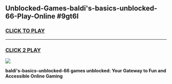 
## Unblocked-Games-baldi's-basics-unblocked-66-Play-Online #9gt6l
<h3>
<a href="https://news.freeplayer.one?title=baldi's-basics-unblocked-66&ref=3">CLICK TO PLAY</a></h3>
<hr>

<h3>
<a href="https://news.freeplayer.one?title=baldi's-basics-unblocked-66&ref=3">CLICK 2 PLAY</a>
  
</h3>

<a href="https://news.freeplayer.one?title=baldi's-basics-unblocked-66&ref=3"><img src="https://clearcache.store/games.png"></a>


**baldi's-basics-unblocked-66 games unblocked: Your Gateway to Fun and Accessible Online Gaming**
